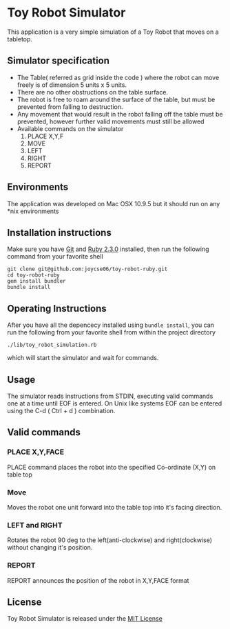 # Toy Robot Simulator
This application is a very simple simulation of a Toy Robot that moves on a tabletop.

## Simulator specification
* The Table( referred as grid inside the code ) where the robot can move freely is of dimension 5 units x 5 units.
* There are no other obstructions on the table surface.
* The robot is free to roam around the surface of the table, but must be prevented from falling to destruction.
* Any movement that would result in the robot falling off the table must be prevented, however further valid movements must still be allowed
* Available commands on the simulator
    1. PLACE X,Y,F
    2. MOVE
    3. LEFT
    4. RIGHT
    5. REPORT

## Environments
The application was developed on Mac OSX 10.9.5 but it should run on any *nix environments

## Installation instructions
Make sure you have [Git](https://git-scm.com/) and [Ruby 2.3.0](https://www.ruby-lang.org/en/downloads/) installed, then run the following command from your favorite shell

```
git clone git@github.com:joycse06/toy-robot-ruby.git
cd toy-robot-ruby
gem install bundler
bundle install
```
## Operating Instructions
After you have all the depencecy installed using ```bundle install```, you can run the following from your favorite shell from within the project directory

```
./lib/toy_robot_simulation.rb

```
which will start the simulator and wait for commands.

## Usage
The simulator reads instructions from STDIN, executing valid commands one at a time until EOF is entered. On Unix like systems EOF can be entered using the C-d ( Ctrl + d ) combination.

## Valid commands

### PLACE X,Y,FACE
PLACE command places the robot into the specified Co-ordinate (X,Y) on table top

### Move
Moves the robot one unit forward into the table top into it's facing direction.

### LEFT and RIGHT
Rotates the robot 90 deg to the left(anti-clockwise) and right(clockwise) without changing it's position.

### REPORT
REPORT announces the position of the robot in X,Y,FACE format





## License
Toy Robot Simulator is released under the [MIT License](http://www.opensource.org/licenses/MIT)
